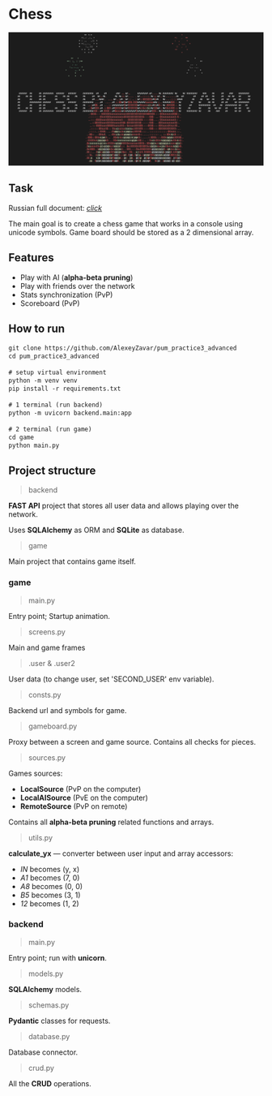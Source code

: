# Chess

![Splash](.github/splash.png)

## Task

Russian full document: [*click*](https://radolyn.com/shared/Models.pdf)

The main goal is to create a chess game that works in a console using unicode symbols. Game board should be stored as a
2 dimensional array.

## Features

- Play with AI (**alpha-beta pruning**)
- Play with friends over the network
- Stats synchronization (PvP)
- Scoreboard (PvP)

## How to run

```shell
git clone https://github.com/AlexeyZavar/pum_practice3_advanced
cd pum_practice3_advanced

# setup virtual environment
python -m venv venv
pip install -r requirements.txt

# 1 terminal (run backend)
python -m uvicorn backend.main:app

# 2 terminal (run game)
cd game
python main.py
```

## Project structure

> backend

**FAST API** project that stores all user data and allows playing over the network.

Uses **SQLAlchemy** as ORM and **SQLite** as database.

> game

Main project that contains game itself.

### game

> main.py

Entry point; Startup animation.

> screens.py

Main and game frames

> .user & .user2

User data (to change user, set 'SECOND_USER' env variable).

> consts.py

Backend url and symbols for game.

> gameboard.py

Proxy between a screen and game source. Contains all checks for pieces.

> sources.py

Games sources:

- **LocalSource** (PvP on the computer)
- **LocalAISource** (PvE on the computer)
- **RemoteSource** (PvP on remote)

Contains all **alpha-beta pruning** related functions and arrays.

> utils.py

**calculate_yx** — converter between user input and array accessors:

- _IN_ becomes (y, x)
- _A1_ becomes (7, 0)
- _A8_ becomes (0, 0)
- _B5_ becomes (3, 1)
- _12_ becomes (1, 2)

### backend

> main.py

Entry point; run with **unicorn**.

> models.py

**SQLAlchemy** models.

> schemas.py

**Pydantic** classes for requests.

> database.py

Database connector.

> crud.py

All the **CRUD** operations.
